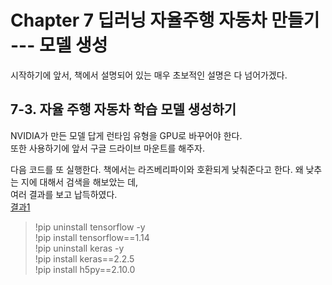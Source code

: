 # Chapter 7 딥러닝 자율주행 자동차 만들기 --- 모델 생성

시작하기에 앞서, 책에서 설명되어 있는 매우 초보적인 설명은 다 넘어가겠다.

## 7-3. 자율 주행 자동차 학습 모델 생성하기

NVIDIA가 만든 모델 답게 런타임 유형을 GPU로 바꾸어야 한다.                   
또한 사용하기에 앞서 구글 드라이브 마운트를 해주자.       

다음 코드를 또 실행한다. 책에서는 라즈베리파이와 호환되게 낮춰준다고 한다. 왜 낮추는 지에 대해서 검색을 해보았는 데,       
여러 결과를 보고 납득하였다.                   
[결과1](https://qengineering.eu/install-tensorflow-2.2.0-on-raspberry-pi-4.html)

> !pip uninstall tensorflow -y                
> !pip install tensorflow==1.14                
> !pip uninstall keras -y                 
> !pip install keras==2.2.5                 
> !pip install h5py==2.10.0                        

